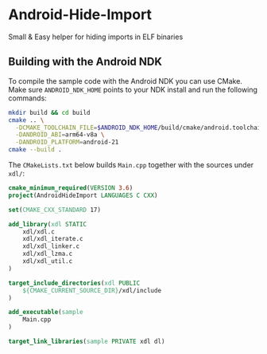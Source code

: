 # Android-Hide-Import
Small &amp; Easy helper for hiding imports in ELF binaries

## Building with the Android NDK

To compile the sample code with the Android NDK you can use CMake. Make sure `ANDROID_NDK_HOME` points to your NDK install and run the following commands:

```bash
mkdir build && cd build
cmake .. \
  -DCMAKE_TOOLCHAIN_FILE=$ANDROID_NDK_HOME/build/cmake/android.toolchain.cmake \
  -DANDROID_ABI=arm64-v8a \
  -DANDROID_PLATFORM=android-21
cmake --build .
```

The `CMakeLists.txt` below builds `Main.cpp` together with the sources under `xdl/`:

```cmake
cmake_minimum_required(VERSION 3.6)
project(AndroidHideImport LANGUAGES C CXX)

set(CMAKE_CXX_STANDARD 17)

add_library(xdl STATIC
    xdl/xdl.c
    xdl/xdl_iterate.c
    xdl/xdl_linker.c
    xdl/xdl_lzma.c
    xdl/xdl_util.c
)

target_include_directories(xdl PUBLIC
    ${CMAKE_CURRENT_SOURCE_DIR}/xdl/include
)

add_executable(sample
    Main.cpp
)

target_link_libraries(sample PRIVATE xdl dl)
```
